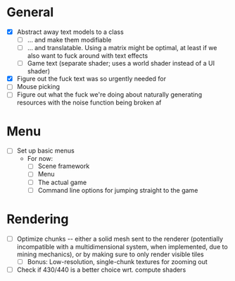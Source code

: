 # General

* [x] Abstract away text models to a class
    * [ ] ... and make them modifiable
    * [ ] ... and translatable. Using a matrix might be optimal, at least if we also want to fuck around with text effects
    * [ ] Game text (separate shader; uses a world shader instead of a UI shader)
* [x] Figure out the fuck text was so urgently needed for
* [ ] Mouse picking
* [ ] Figure out what the fuck we're doing about naturally generating resources with the noise function being broken af

# Menu

* [ ] Set up basic menus
    * For now:
        * [ ] Scene framework
        * [ ] Menu
        * [ ] The actual game
        * [ ] Command line options for jumping straight to the game

# Rendering
* [ ] Optimize chunks -- either a solid mesh sent to the renderer (potentially incompatible with a multidimensional system, when implemented, due to mining mechanics), or by making sure to only render visible tiles
    * [ ] Bonus: Low-resolution, single-chunk textures for zooming out
* [ ] Check if 430/440 is a better choice wrt. compute shaders
